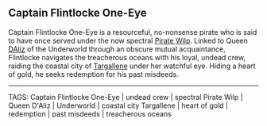## Captain Flintlocke One-Eye

Captain Flintlocke One-Eye is a resourceful, no-nonsense pirate who is said to have once served under the now spectral [Pirate Wilp](Pirate%20Wilp.md). Linked to Queen [DAliz](DAliz.md) of the Underworld through an obscure mutual acquaintance, Flintlocke navigates the treacherous oceans with his loyal, undead crew, raiding the coastal city of [Targallene](../Places/Targallene.md) under her watchful eye. Hiding a heart of gold, he seeks redemption for his past misdeeds.


---
TAGS: Captain Flintlocke One-Eye | undead crew | spectral Pirate Wilp | Queen D'Aliz | Underworld | coastal city Targallene | heart of gold | redemption | past misdeeds | treacherous oceans

